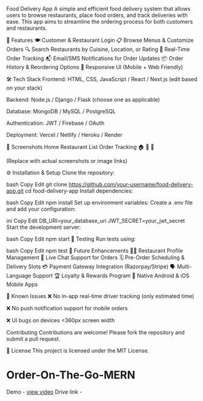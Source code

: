 Food Delivery App
A simple and efficient food delivery system that allows users to browse restaurants, place food orders, and track deliveries with ease. This app aims to streamline the ordering process for both customers and restaurants.

🚀 Features
🍽️ Customer & Restaurant Login
📋 Browse Menus & Customize Orders
🔍 Search Restaurants by Cuisine, Location, or Rating
🛵 Real-Time Order Tracking
📬 Email/SMS Notifications for Order Updates
📦 Order History & Reordering Options
📱 Responsive UI (Mobile + Web Friendly)

🛠️ Tech Stack
Frontend: HTML, CSS, JavaScript / React / Next.js (edit based on your stack)

Backend: Node.js / Django / Flask (choose one as applicable)

Database: MongoDB / MySQL / PostgreSQL

Authentication: JWT / Firebase / OAuth

Deployment: Vercel / Netlify / Heroku / Render

📸 Screenshots
Home	Restaurant List	Order Tracking
🏠	🍜	🚚

(Replace with actual screenshots or image links)

⚙️ Installation & Setup
Clone the repository:

bash
Copy
Edit
git clone https://github.com/your-username/food-delivery-app.git
cd food-delivery-app
Install dependencies:

bash
Copy
Edit
npm install
Set up environment variables: Create a .env file and add your configuration:

ini
Copy
Edit
DB_URI=your_database_uri
JWT_SECRET=your_jwt_secret
Start the development server:

bash
Copy
Edit
npm start
🧪 Testing
Run tests using:

bash
Copy
Edit
npm test
📌 Future Enhancements
👨‍🍳 Restaurant Profile Management
💬 Live Chat Support for Orders
🗓️ Pre-Order Scheduling & Delivery Slots
💳 Payment Gateway Integration (Razorpay/Stripe)
🗣️ Multi-Language Support
🏆 Loyalty & Rewards Program
📲 Native Android & iOS Mobile Apps

🐞 Known Issues
❌ No in-app real-time driver tracking (only estimated time)

❌ No push notification support for mobile orders

❌ UI bugs on devices <360px screen width

Contributing
Contributions are welcome!
Please fork the repository and submit a pull request.

📄 License
This project is licensed under the MIT License.
# Order-On-The-Go-MERN
Demo - <a href="https://drive.google.com/file/d/1x0-524jeFhvco8XhUt-aKftwEmlesjh2/view?usp=sharing">view video</a>
Drive link - <a href="https://drive.google.com/drive/u/0/folders/1LJKHrqkmXZCj2r13NTGavQqapWlDbyPw"></a>
